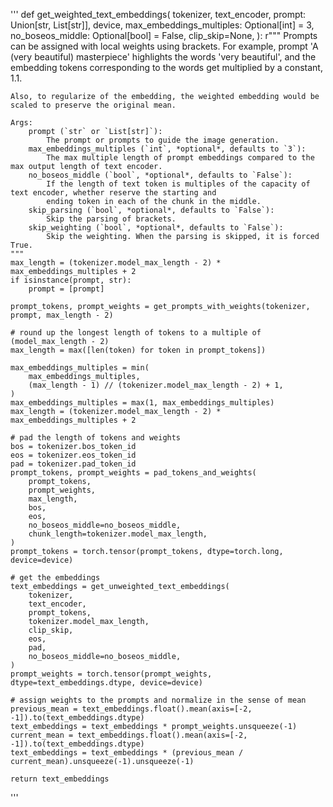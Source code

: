 '''
def get_weighted_text_embeddings(
    tokenizer,
    text_encoder,
    prompt: Union[str, List[str]],
    device,
    max_embeddings_multiples: Optional[int] = 3,
    no_boseos_middle: Optional[bool] = False,
    clip_skip=None,
):
    r"""
    Prompts can be assigned with local weights using brackets. For example,
    prompt 'A (very beautiful) masterpiece' highlights the words 'very beautiful',
    and the embedding tokens corresponding to the words get multiplied by a constant, 1.1.

    Also, to regularize of the embedding, the weighted embedding would be scaled to preserve the original mean.

    Args:
        prompt (`str` or `List[str]`):
            The prompt or prompts to guide the image generation.
        max_embeddings_multiples (`int`, *optional*, defaults to `3`):
            The max multiple length of prompt embeddings compared to the max output length of text encoder.
        no_boseos_middle (`bool`, *optional*, defaults to `False`):
            If the length of text token is multiples of the capacity of text encoder, whether reserve the starting and
            ending token in each of the chunk in the middle.
        skip_parsing (`bool`, *optional*, defaults to `False`):
            Skip the parsing of brackets.
        skip_weighting (`bool`, *optional*, defaults to `False`):
            Skip the weighting. When the parsing is skipped, it is forced True.
    """
    max_length = (tokenizer.model_max_length - 2) * max_embeddings_multiples + 2
    if isinstance(prompt, str):
        prompt = [prompt]

    prompt_tokens, prompt_weights = get_prompts_with_weights(tokenizer, prompt, max_length - 2)

    # round up the longest length of tokens to a multiple of (model_max_length - 2)
    max_length = max([len(token) for token in prompt_tokens])

    max_embeddings_multiples = min(
        max_embeddings_multiples,
        (max_length - 1) // (tokenizer.model_max_length - 2) + 1,
    )
    max_embeddings_multiples = max(1, max_embeddings_multiples)
    max_length = (tokenizer.model_max_length - 2) * max_embeddings_multiples + 2

    # pad the length of tokens and weights
    bos = tokenizer.bos_token_id
    eos = tokenizer.eos_token_id
    pad = tokenizer.pad_token_id
    prompt_tokens, prompt_weights = pad_tokens_and_weights(
        prompt_tokens,
        prompt_weights,
        max_length,
        bos,
        eos,
        no_boseos_middle=no_boseos_middle,
        chunk_length=tokenizer.model_max_length,
    )
    prompt_tokens = torch.tensor(prompt_tokens, dtype=torch.long, device=device)

    # get the embeddings
    text_embeddings = get_unweighted_text_embeddings(
        tokenizer,
        text_encoder,
        prompt_tokens,
        tokenizer.model_max_length,
        clip_skip,
        eos,
        pad,
        no_boseos_middle=no_boseos_middle,
    )
    prompt_weights = torch.tensor(prompt_weights, dtype=text_embeddings.dtype, device=device)

    # assign weights to the prompts and normalize in the sense of mean
    previous_mean = text_embeddings.float().mean(axis=[-2, -1]).to(text_embeddings.dtype)
    text_embeddings = text_embeddings * prompt_weights.unsqueeze(-1)
    current_mean = text_embeddings.float().mean(axis=[-2, -1]).to(text_embeddings.dtype)
    text_embeddings = text_embeddings * (previous_mean / current_mean).unsqueeze(-1).unsqueeze(-1)

    return text_embeddings


'''
